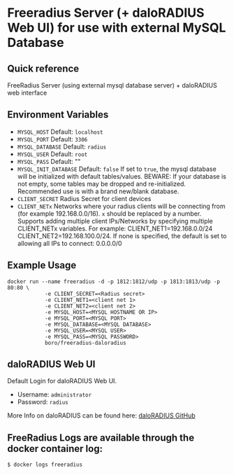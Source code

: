 # Freeradius Server (+ daloRADIUS Web UI) for use with external MySQL Database



## Quick reference
FreeRadius Server (using external mysql database server) + daloRADIUS web interface

## Environment Variables

 * `MYSQL_HOST`
    Default: `localhost`
 * `MYSQL_PORT`
    Default: `3306`
 * `MYSQL_DATABASE`
    Default: `radius`
 * `MYSQL_USER`
    Default: `root`
 * `MYSQL_PASS`
    Default: ""
 * `MYSQL_INIT_DATABASE`
    Default: `false`
    If set to `true`, the mysql database will be initialized with default tables/values. BEWARE: If your database is not empty, some tables may be dropped and re-initialized. Recommended use is with a brand new/blank database.
 * `CLIENT_SECRET`
    Radius Secret for client devices
 * `CLIENT_NETx`
    Networks where your radius clients will be connecting from (for example 192.168.0.0/16). `x` should be replaced by a number. Supports adding multiple client IPs/Networks by specifying multiple CLIENT_NETx variables. For example: CLIENT_NET1=192.168.0.0/24 CLIENT_NET2=192.168.100.0/24. If none is specified, the default is set to allowing all IPs to connect: 0.0.0.0/0


## Example Usage
```
docker run --name freeradius -d -p 1812:1812/udp -p 1813:1813/udp -p 80:80 \
            -e CLIENT_SECRET=<Radius secret> 
            -e CLIENT_NET1=<client net 1> 
            -e CLIENT_NET2=<client net 2> 
            -e MYSQL_HOST=<MYSQL HOSTNAME OR IP> 
            -e MYSQL_PORT=<MYSQL PORT> 
            -e MYSQL_DATABASE=<MYSQL DATABASE> 
            -e MYSQL_USER=<MYSQL USER> 
            -e MYSQL_PASS=<MYSQL PASSWORD>
            boro/freeradius-daloradius
```


<!-- ## Manage clients nets by web interface
1. Set CLIENT_NETx="" (-e CLIENT_NET1="" -e CLIENT_NET2="" -e CLIENT_NET3="" ...)
2. Manage  devices via web interface -p <addr servers where container run>/mng-rad-nas.php  -->
 
## daloRADIUS Web UI
Default Login for daloRADIUS Web UI.
 * Username: `administrator`
 * Password: `radius`

More Info on daloRADIUS can be found here: [daloRADIUS GitHub](https://github.com/lirantal/daloradius)

## FreeRadius Logs are available through the docker container log:
```
$ docker logs freeradius
```